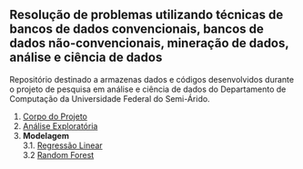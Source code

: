 ## Resolução de problemas utilizando técnicas de bancos de dados convencionais, bancos de dados não-convencionais, mineração de dados, análise e ciência de dados
Repositório destinado a armazenas dados e códigos desenvolvidos durante o projeto de pesquisa em análise e ciência de dados do Departamento de Computação da Universidade Federal do Semi-Árido.
1. [Corpo do Projeto](https://github.com/getrolucas/PIC10003-2024/blob/main/Projeto.md)
2. [Análise Exploratória](https://github.com/getrolucas/PIC10003-2024/blob/main/notebooks/analise_exploratoria.ipynb)
3. **Modelagem** \
3.1. [Regressão Linear](https://github.com/getrolucas/PIC10003-2024/blob/main/notebooks/regressao_linear.ipynb)\
3.2 [Random Forest]()
